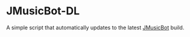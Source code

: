 # JMusicBot-DL
A simple script that automatically updates to the latest [JMusicBot](https://github.com/jagrosh/MusicBot) build.

